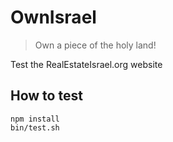 # OwnIsrael

> Own a piece of the holy land!

Test the RealEstateIsrael.org website

## How to test

```
npm install
bin/test.sh
```
